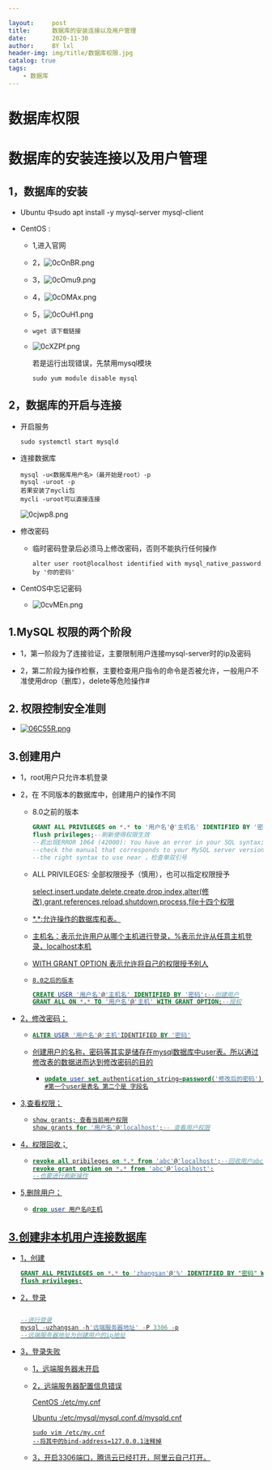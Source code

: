 ```yaml
---

layout:     post
title:      数据库的安装连接以及用户管理 
date:       2020-11-30
author:     BY lxl
header-img: img/title/数据库权限.jpg
catalog: true
tags:
    - 数据库
---
```


# 数据库权限 

# 数据库的安装连接以及用户管理

## 1，数据库的安装

- Ubuntu 中sudo apt install -y mysql-server mysql-client

- CentOS :

  - 1,进入官网

  - 2，![0cOnBR.png](https://s1.ax1x.com/2020/10/11/0cOnBR.png)

  - 3，![0cOmu9.png](https://s1.ax1x.com/2020/10/11/0cOmu9.png)

  - 4，![0cOMAx.png](https://s1.ax1x.com/2020/10/11/0cOMAx.png)

  - 5，![0cOuH1.png](https://s1.ax1x.com/2020/10/11/0cOuH1.png)

  - ```
    wget 该下载链接
    ```

  - ![0cXZPf.png](https://s1.ax1x.com/2020/10/11/0cXZPf.png)

    若是运行出现错误，先禁用mysql模块

    ```
    sudo yum module disable mysql
    ```
## 2，数据库的开启与连接	

- 开启服务

  ```
  sudo systemctl start mysqld
  ```

- 连接数据库

  ```
  mysql -u<数据库用户名>（最开始是root）-p
  mysql -uroot -p
  若果安装了mycli包
  mycli -uroot可以直接连接
  ```

  ![0cjwp8.png](https://s1.ax1x.com/2020/10/11/0cjwp8.png)

- 修改密码

  - 临时密码登录后必须马上修改密码，否则不能执行任何操作

    ```
    alter user root@localhost identified with mysql_native_password by '你的密码'
    ```

- CentOS中忘记密码
  
  - ![0cvMEn.png](https://s1.ax1x.com/2020/10/11/0cvMEn.png)
  
  

## 1.MySQL 权限的两个阶段

 - 1，第一阶段为了连接验证，主要限制用户连接mysql-server时的ip及密码

 - 2，第二阶段为操作检察，主要检查用户指令的命令是否被允许，一般用户不准使用drop（删库），delete等危险操作#

   

## 2. 权限控制安全准则

- [![06C55R.png](https://s1.ax1x.com/2020/10/10/06C55R.png)](https://imgchr.com/i/06C55R)

## 3.创建用户

- 1，root用户只允许本机登录

- 2，在 不同版本的数据库中，创建用户的操作不同

  - 8.0之前的版本

    ```sql
    GRANT ALL PRIVILEGES on *.* to '用户名'@'主机名' IDENTIFIED BY '密码' WITH GRANT OPTION;
    flush privileges;--刷新使得权限生效
    --若出现ERROR 1064 (42000): You have an error in your SQL syntax; 
    --check the manual that corresponds to your MySQL server version for 
    --the right syntax to use near ，检查单双引号
    ```

  - ALL PRIVILEGES: 全部权限授予（慎用），也可以指定权限授予

    ​	<u>select,insert,update,delete,create,drop,index,alter(修改),grant,references,reload,shutdown,process,file<u>十四个权限

  - \*.*:允许操作的数据库和表。

  - 主机名：表示允许用户从哪个主机进行登录，<u>%表示允许从任意主机登录<u>，localhost本机

  - WITH GRANT OPTION 表示允许将自己的权限授予别人

  - `8.0之后的版本`

    ```sql
    CREATE USER '用户名'@'主机名' IDENTIFIED BY '密码';--创建用户
    GRANT ALL ON *.* TO '用户名'@'主机' WITH GRANT OPTION;--授权
    ```

- 2，修改密码；

  - ```sql
    ALTER USER '用户名'@'主机'IDENTIFIED BY '密码'
    ```

  - 创建用户的名称，密码等其实是储存在mysql数据库中user表。所以通过修改表的数据进而达到修改密码的目的

    - ```sql
      update user set authentication_string=password('修改后的密码') where user = '用户名'
      #第一个user是表名 第二个是 字段名
      ```

- 3,查看权限；
	
	- ```sql
	  show grants; 查看当前用户权限
	  show grants for '用户名'@'localhost';-- 查看用户权限
	  ```
	
- 4，权限回收；

  - ```sql
    revoke all pribileges on *.* from 'abc'@'localhost';--回收用户abc的所有权限
    revoke grant option on *.* from 'abc'@'localhost';
    --也要进行刷新操作
    ```

- 5,删除用户；

  - ```sql
    drop user 用户名@主机
    ```

## 3.创建非本机用户连接数据库

- 1，创建

  ```sql
  GRANT ALL PRIVILEGES on *.* to 'zhangsan'@'%' IDENTIFIED BY "密码" WITH GRANT OPTION;--创建了一个zhangsan用户可以再在任何主机（%）进行登录
  flush privileges;
  ```

- 2，登录

  ```sql
  
  --进行登录
  mysql -uzhangsan -h'远端服务器地址' -P 3306 -p
  --远端服务器地址为创建用户的ip地址
  ```

- 3，登录失败

  - 1，远端服务器未开启

  - 2，远端服务器配置信息错误

    CentOS :/etc/my.cnf

    Ubuntu :/etc/mysql/mysql.conf.d/mysqld.cnf

    ```
    sudo vim /etc/my.cnf
    --将其中的bind-address=127.0.0.1注释掉
    ```

  - 3，开启3306端口，腾讯云已经打开，阿里云自己打开。

